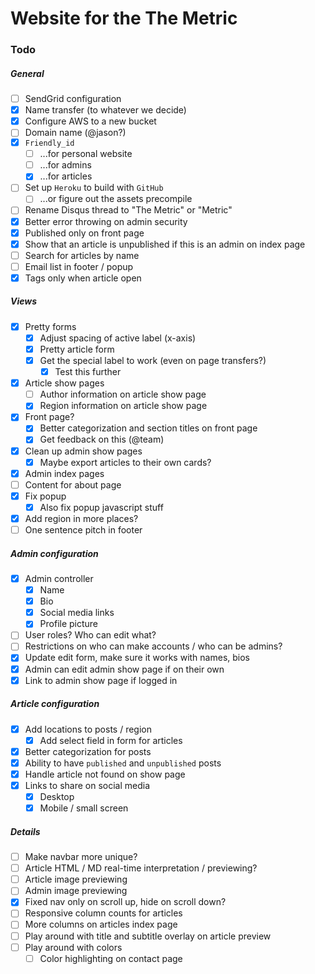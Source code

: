 # Website for the The Metric

### Todo

##### General
- [ ] SendGrid configuration
- [x] Name transfer (to whatever we decide)
- [x] Configure AWS to a new bucket
- [ ] Domain name (@jason?)
- [x] `Friendly_id`
  - [ ] ...for personal website
  - [ ] ...for admins
  - [x] ...for articles
- [ ] Set up `Heroku` to build with `GitHub`
  - [ ] ...or figure out the assets precompile
- [ ] Rename Disqus thread to "The Metric" or "Metric"
- [x] Better error throwing on admin security
- [x] Published only on front page
- [x] Show that an article is unpublished if this is an admin on index page
- [ ] Search for articles by name
- [ ] Email list in footer / popup
- [x] Tags only when article open

##### Views
- [x] Pretty forms
  -  [x] Adjust spacing of active label (x-axis)
  - [x] Pretty article form
  - [x] Get the special label to work (even on page transfers?)
    - [x] Test this further
- [x] Article show pages
  - [ ] Author information on article show page
  - [x] Region information on article show page
- [x] Front page?
  - [x] Better categorization and section titles on front page
  - [x] Get feedback on this (@team)
- [x] Clean up admin show pages
  - [x] Maybe export articles to their own cards?
- [x] Admin index pages
- [ ] Content for about page
- [x] Fix popup
  - [x] Also fix popup javascript stuff
- [x] Add region in more places?
- [ ] One sentence pitch in footer

##### Admin configuration
- [x] Admin controller
  - [x] Name
  - [x] Bio
  - [x] Social media links
  - [x] Profile picture
- [ ] User roles? Who can edit what?
- [ ] Restrictions on who can make accounts / who can be admins?
- [x] Update edit form, make sure it works with names, bios
- [x] Admin can edit admin show page if on their own
- [x] Link to admin show page if logged in

##### Article configuration
- [x] Add locations to posts / region
  - [x] Add select field in form for articles
- [x] Better categorization for posts
- [x] Ability to have `published` and `unpublished` posts
- [x] Handle article not found on show page
- [x] Links to share on social media
  - [x] Desktop
  - [x] Mobile / small screen

##### Details
- [ ] Make navbar more unique?
- [ ] Article HTML / MD real-time interpretation / previewing?
- [ ] Article image previewing
- [ ] Admin image previewing
- [x] Fixed nav only on scroll up, hide on scroll down?
- [ ] Responsive column counts for articles
- [ ] More columns on articles index page
- [ ] Play around with title and subtitle overlay on article preview
- [ ] Play around with colors
  - [ ] Color highlighting on contact page
